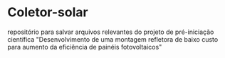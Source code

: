 # Coletor-solar
repositório para salvar arquivos relevantes do projeto de pré-iniciação científica "Desenvolvimento de uma montagem refletora de baixo custo para aumento da eficiência de painéis fotovoltaicos"
